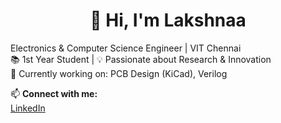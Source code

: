 <h1 align="center">👋 Hi, I'm <strong>Lakshnaa</strong></h1>

Electronics & Computer Science Engineer | VIT Chennai  
📚 1st Year Student | 💡 Passionate about Research & Innovation  
🔭 Currently working on: PCB Design (KiCad), Verilog  

📫 **Connect with me:**  
[LinkedIn](https://www.linkedin.com/in/lakshnaabj/)
